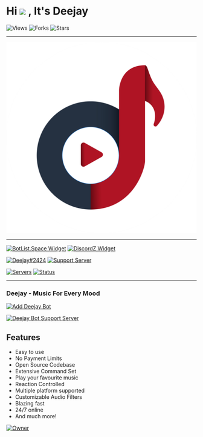 # Hi <img src="./images/hi.gif" width="25px"> , It's Deejay

![Views](https://komarev.com/ghpvc/?username=deejay-bot)
![Forks](https://img.shields.io/github/forks/LakhindarPal/discord-player-bot?color=blue)
![Stars](https://img.shields.io/github/stars/LakhindarPal/discord-player-bot?color=gr)

---

[![Deejay Logo](./images/deejay-logo.png)](https://deejay-bot.github.io)

---

[![BotList.Space Widget](https://api.discordlist.space/v2/bots/734590862620753970/widget)](https://botlist.space/bot/734590862620753970?utm_source=bls&utm_medium=widget&utm_campaign=734590862620753970)
[![DiscordZ Widget](https://discordz.xyz/api/bot/734590862620753970/widget)](https://discordz.xyz/bot/734590862620753970)

[![Deejay#2424](https://img.shields.io/static/v1?label=tag&message=Deejay%232424&color=brightgreen&style=plastic)](https://botlist.space/bot/734590862620753970)
[![Support Server](https://api.discordlist.space/v2/bots/734590862620753970/badge?property=support)](https://discord.gg/4YpXu7bMf9)

[![Servers](https://top.gg/api/widget/servers/734590862620753970.svg)](https://top.gg/bot/734590862620753970)
[![Status](https://top.gg/api/widget/status/734590862620753970.svg?noavatar=true)](https://top.gg/bot/734590862620753970)

---

### Deejay - Music For Every Mood

[![Add Deejay Bot](./images/add-to-discord.png)](https://discord.com/oauth2/authorize?client_id=734590862620753970&permissions=281424514368&scope=bot+applications.commands)

[![Deejay Bot Support Server](./images/join-support-server.png)](https://discord.com/invite/zuxGhDJ3Fw)

## Features

- Easy to use
- No Payment Limits
- Open Source Codebase
- Extensive Command Set
- Play your favourite music
- Reaction Controlled
- Multiple platform supported
- Customizable Audio Filters
- Blazing fast
- 24/7 online
- And much more!

[![Owner](https://img.shields.io/static/v1?label=</>%20with%20❤️%20by&message=LakhindarPal&color=brightgreen&style=flat)](https://github.com/LakhindarPal)
